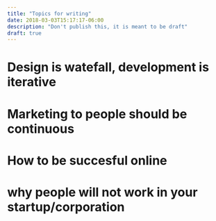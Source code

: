 ```yaml
---
title: "Topics for writing"
date: 2018-03-03T15:17:17-06:00
description: "Don't publish this, it is meant to be draft"
draft: true
---
```



# Design is watefall, development is iterative

# Marketing to people should be continuous

# How to be succesful online

# why people will not work in your startup/corporation
